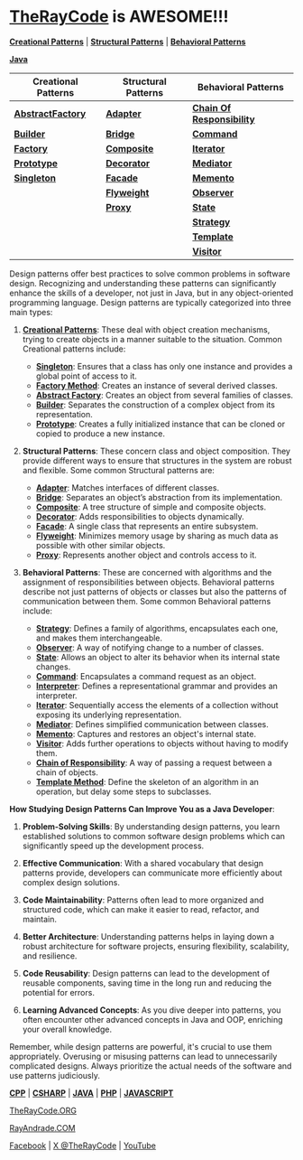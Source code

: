 # [TheRayCode](../README.md) is AWESOME!!!

**[Creational Patterns](./Creational/README.md)** | **[Structural Patterns](./Structural/README.md)** | **[Behavioral Patterns](./Behavioral/README.md)**

**[Java](../README.md)** 

| Creational Patterns | Structural Patterns | Behavioral Patterns |
|--------------|-----|-----------|
| [**AbstractFactory**](./Creational/AbstractFactory/README.md) | [**Adapter**](./Structural/Adapter/README.md)         | [**Chain Of Responsibility**](./Behavioral/ChainOfResponsibility/README.md) |
| [**Builder**](./Creational/Builder/README.md)                 | [**Bridge**](./Structural/Bridge/README.md)           | [**Command**](./Behavioral/Command/README.md) |
| [**Factory**](./Creational/Factory/README.md)                 | [**Composite**](./Structural/Composite/README.md)     | [**Iterator**](./Behavioral/Iterator/README.md) |
| [**Prototype**](./Creational/Prototype/README.md)             | [**Decorator**](./Structural/Decorator/README.md)     | [**Mediator**](./Behavioral/Mediator/README.md) |
| [**Singleton**](./Creational/Singleton/README.md)             | [**Facade**](./Structural/Facade/README.md)           | [**Memento**](./Behavioral/Memento/README.md) |
|                                                               | [**Flyweight**](./Structural/Flyweight/README.md)     | [**Observer**](./Behavioral/Observer/README.md)  |
|                                                               | [**Proxy**](./Structural/Proxy/README.md)             | [**State**](./Behavioral/State/README.md) |
|                                                               |                                                       | [**Strategy**](./Behavioral/Strategy/README.md)  |
|                                                               |                                                       | [**Template**](./Behavioral/Template/README.md)  |
|                                                               |                                                       | [**Visitor**](./Behavioral/Visitor/README.md) |

Design patterns offer best practices to solve common problems in software design. Recognizing and understanding these patterns can significantly enhance the skills of a developer, not just in Java, but in any object-oriented programming language. Design patterns are typically categorized into three main types:

1. [**Creational Patterns**](./Creational/README.md): These deal with object creation mechanisms, trying to create objects in a manner suitable to the situation. Common Creational patterns include:

    - [**Singleton**](./Creational/Singleton/README.md): Ensures that a class has only one instance and provides a global point of access to it.
    - [**Factory Method**](./Creational/Factory/README.md): Creates an instance of several derived classes.
    - [**Abstract Factory**](./Creational/AbstractFactory/README.md): Creates an object from several families of classes.
    - [**Builder**](./Creational/Builder/README.md): Separates the construction of a complex object from its representation.
    - [**Prototype**](./Creational/Prototype/README.md): Creates a fully initialized instance that can be cloned or copied to produce a new instance.

2. **Structural Patterns**: These concern class and object composition. They provide different ways to ensure that structures in the system are robust and flexible. Some common Structural patterns are:

    - [**Adapter**](./Structural/Adapter/README.md): Matches interfaces of different classes.
    - [**Bridge**](./Structural/Bridge/README.md): Separates an object’s abstraction from its implementation.
    - [**Composite**](./Structural/Composite/README.md): A tree structure of simple and composite objects.
    - [**Decorator**](./Structural/Decorator/README.md): Adds responsibilities to objects dynamically.
    - [**Facade**](./Structural/Facade/README.md): A single class that represents an entire subsystem.
    - [**Flyweight**](./Structural/Flyweight/README.md): Minimizes memory usage by sharing as much data as possible with other similar objects.
    - [**Proxy**](./Structural/Proxy/README.md): Represents another object and controls access to it.

3. **Behavioral Patterns**: These are concerned with algorithms and the assignment of responsibilities between objects. Behavioral patterns describe not just patterns of objects or classes but also the patterns of communication between them. Some common Behavioral patterns include:

    - [**Strategy**](./Behavioral/Strategy/README.md): Defines a family of algorithms, encapsulates each one, and makes them interchangeable.
    - [**Observer**](./Behavioral/Observer/README.md): A way of notifying change to a number of classes.
    - [**State**](./Behavioral/State/README.md): Allows an object to alter its behavior when its internal state changes.
    - [**Command**](./Behavioral/Command/README.md): Encapsulates a command request as an object.
    - [**Interpreter**](./Behavioral/Interpreter/README.md): Defines a representational grammar and provides an interpreter.
    - [**Iterator**](./Behavioral/Iterator/README.md): Sequentially access the elements of a collection without exposing its underlying representation.
    - [**Mediator**](./Behavioral/Mediator/README.md): Defines simplified communication between classes.
    - [**Memento**](./Behavioral/Memento/README.md): Captures and restores an object's internal state.
    - [**Visitor**](./Behavioral/Visitor/README.md): Adds further operations to objects without having to modify them.
    - [**Chain of Responsibility**](./Behavioral/ChainOfResponsibility/README.md): A way of passing a request between a chain of objects.
    - [**Template Method**](./Behavioral/Template/README.md): Define the skeleton of an algorithm in an operation, but delay some steps to subclasses.

**How Studying Design Patterns Can Improve You as a Java Developer**:

1. **Problem-Solving Skills**: By understanding design patterns, you learn established solutions to common software design problems which can significantly speed up the development process.

2. **Effective Communication**: With a shared vocabulary that design patterns provide, developers can communicate more efficiently about complex design solutions.

3. **Code Maintainability**: Patterns often lead to more organized and structured code, which can make it easier to read, refactor, and maintain.

4. **Better Architecture**: Understanding patterns helps in laying down a robust architecture for software projects, ensuring flexibility, scalability, and resilience.

5. **Code Reusability**: Design patterns can lead to the development of reusable components, saving time in the long run and reducing the potential for errors.

6. **Learning Advanced Concepts**: As you dive deeper into patterns, you often encounter other advanced concepts in Java and OOP, enriching your overall knowledge.

Remember, while design patterns are powerful, it's crucial to use them appropriately. Overusing or misusing patterns can lead to unnecessarily complicated designs. Always prioritize the actual needs of the software and use patterns judiciously.


**[CPP](../CPP/README.md)** | **[CSHARP](../Csharp/README.md)** | **[JAVA](../Java/README.md)**  | **[PHP](../PHP/README.md)** | **[JAVASCRIPT](../JavaScript/README.md)** 

[TheRayCode.ORG](https://www.TheRayCode.ORG)

[RayAndrade.COM](https://www.RayAndrade.com)

[Facebook](https://www.facebook.com/TheRayCode/) | [X @TheRayCode](https://www.x.com/TheRayCode/) | [YouTube](https://www.youtube.com/TheRayCode/)
